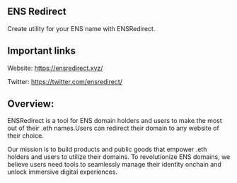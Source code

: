 ## ENS Redirect

Create utility for your ENS name with ENSRedirect.

## Important links

Website: https://ensredirect.xyz/

Twitter: https://twitter.com/ensredirect/

## Overview:

ENSRedirect is a tool for ENS domain holders and users to make the most out of their .eth names.Users can redirect their domain to any website of their choice.

Our mission is to build products and public goods that empower .eth holders and users to utilize their domains. To revolutionize ENS domains, we believe users need tools to seamlessly manage their identity onchain and unlock immersive digital experiences.
